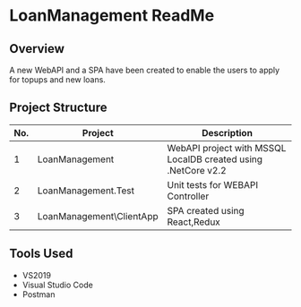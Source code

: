 # LoanManagement ReadMe

## Overview
A new WebAPI and a SPA have been created to  enable the users to apply for topups and new loans.

## Project Structure

No. | Project | Description
--|--------|------------
1|LoanManagement|WebAPI project with MSSQL LocalDB created using .NetCore v2.2
2|LoanManagement.Test| Unit tests for WEBAPI Controller
3|LoanManagement\ClientApp|SPA created using React,Redux

## Tools Used

- VS2019 
- Visual Studio Code
- Postman
